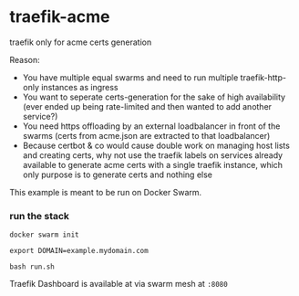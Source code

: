 # traefik-acme
traefik only for acme certs generation

Reason: 

- You have multiple equal swarms and need to run multiple traefik-http-only instances as ingress
- You want to seperate certs-generation for the sake of high availability (ever ended up being rate-limited and then wanted to add another service?)
- You need https offloading by an external loadbalancer in front of the swarms (certs from acme.json are extracted to that loadbalancer)
- Because certbot & co would cause double work on managing host lists and creating certs, why not use the traefik labels on services already available to generate acme certs with a single traefik instance, which only purpose is to generate certs and nothing else

This example is meant to be run on Docker Swarm.

### run the stack

```
docker swarm init

export DOMAIN=example.mydomain.com

bash run.sh
```

Traefik Dashboard is available at via swarm mesh at `:8080`
